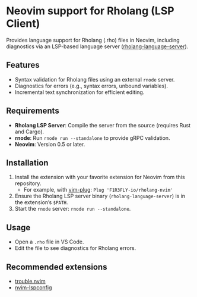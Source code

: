 # Neovim support for Rholang (LSP Client)

Provides language support for Rholang (.rho) files in Neovim, including
diagnostics via an LSP-based language server
([rholang-language-server](https://github.com/f1R3FLY-io/rholang-language-server)).

## Features
- Syntax validation for Rholang files using an external `rnode` server.
- Diagnostics for errors (e.g., syntax errors, unbound variables).
- Incremental text synchronization for efficient editing.

## Requirements
- **Rholang LSP Server**: Compile the server from the source (requires Rust and
  Cargo).
- **rnode**: Run `rnode run --standalone` to provide gRPC validation.
- **Neovim**: Version 0.5 or later.

## Installation
1. Install the extension with your favorite extension for Neovim from this repository.
    - For example, with [vim-plug](https://github.com/junegunn/vim-plug): `Plug 'F1R3FLY-io/rholang-nvim'`
2. Ensure the Rholang LSP server binary (`rholang-language-server`) is in the
   extension’s `$PATH`.
3. Start the `rnode` server: `rnode run --standalone`.

## Usage
- Open a `.rho` file in VS Code.
- Edit the file to see diagnostics for Rholang errors.

## Recommended extensions
- [trouble.nvim](https://github.com/folke/trouble.nvim)
- [nvim-lspconfig](https://github.com/neovim/nvim-lspconfig)

